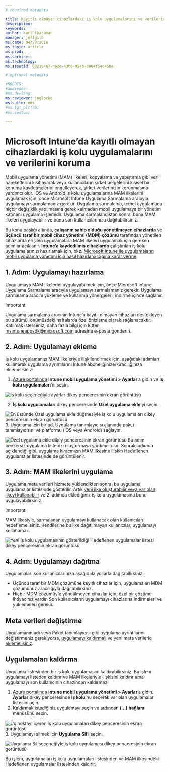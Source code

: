 ```yaml
---
# required metadata

title: Kayıtlı olmayan cihazlardaki iş kolu uygulamalarını ve verilerini koruma | Microsoft Intune
description:
keywords:
author: karthikaraman
manager: jeffgilb
ms.date: 04/28/2016
ms.topic: article
ms.prod:
ms.service:
ms.technology:
ms.assetid: 00219467-a62e-43b6-954b-3084f54c45ba

# optional metadata

#ROBOTS:
#audience:
#ms.devlang:
ms.reviewer: joglocke
ms.suite: ems
#ms.tgt_pltfrm:
#ms.custom:

---
```


# Microsoft Intune’da kayıtlı olmayan cihazlardaki iş kolu uygulamalarını ve verilerini koruma

Mobil uygulama yönetimi (MAM) ilkeleri, kopyalama ve yapıştırma gibi veri hareketlerini kısıtlayarak veya kullanıcıların şirket belgelerini kişisel bir konuma kaydetmelerini engelleyerek, şirket verilerinizin korunmasına yardımcı olur.   iOS ve Android iş kolu uygulamalarına MAM ilkelerini uygulamak için, önce Microsoft Intune Uygulama Sarmalama aracıyla uygulamayı sarmalamanız gerekir.  Uygulama sarmalama, temel uygulamada hiçbir değişiklik yapılmasına gerek kalmadan mobil uygulamaya bir yönetim katmanı uygulama işlemidir.  Uygulama sarmalandıktan sonra, buna MAM ilkeleri uygulayabilir ve bunu son kullanıcılarınıza dağıtabilirsiniz.  

Bu konu başlığı altında, **çalışanın sahip olduğu yönetilmeyen cihazlarda** ve **üçüncü taraf bir mobil cihaz yönetimi (MDM) çözümü** tarafından yönetilen cihazlarda erişilen uygulamalara MAM ilkeleri uygulamak için gereken adımlar açıklanır.  **Intune’a kaydedilmiş cihazlarda** çalıştırılan iş kolu uygulamalarınızı hazırlamak için, bkz. [Microsoft Intune ile uygulamaların mobil uygulama yönetimi için nasıl hazırlanacağına karar verme](decide-how-to-prepare-apps-for-mobile-application-management-with-microsoft-intune.md).
##  1. Adım: Uygulamayı hazırlama
Uygulamaya MAM ilkelerini uygulayabilmek için, önce Microsoft Intune Uygulama Sarmalama aracıyla uygulamayı sarmalamanız gerekir.  Uygulama sarmalama aracını yükleme ve kullanma yönergeleri, indirme içinde sağlanır.  
>[!IMPORTANT]  
>Uygulama sarmalama aracının Intune’a kayıtlı olmayan cihazları destekleyen bu sürümü, önümüzdeki haftalarda özel önizleme olarak sağlanacaktır. Katılmak isterseniz, daha fazla bilgi için lütfen msintuneappsdk@microsoft.com adresine e-posta gönderin.

## 2. Adım: Uygulamayı ekleme

İş kolu uygulamanızı MAM ilkeleriyle ilişkilendirmek için, aşağıdaki adımları kullanarak uygulama ayrıntılarını Intune aboneliğinize/kiracılığınıza eklemelisiniz:

1. [Azure portalında](https://portal.azure.com/) **Intune mobil uygulama yönetimi > Ayarlar**’a gidin ve **İş kolu uygulamaları**’nı seçin.

  ![İş kolu seçeneğiyle ayarlar dikey penceresinin ekran görüntüsü](../media/mam-azure-portal-lob-on-settings.png)

2. **İş kolu uygulamaları** dikey penceresinde **Özel uygulama ekle**’yi seçin.

  ![En üstünde Özel uygulama ekle düğmesiyle iş kolu uygulamaları dikey penceresinin ekran görüntüsü](../media/mam-azure-portal-add-lob-app-action.png)
3.  Uygulama için bir ad, Uygulama tanımlayıcısı alanında paket tanımlayıcısını ve platformu (iOS veya Android) sağlayın.

  ![Özel uygulama ekle dikey penceresinin ekran görüntüsü ](../media/mam-azure-portal-add-app-details.png) Bu adım benzersiz uygulama listenizi oluşturmaya yardımcı olur.  Sonraki adımda açıklandığı gibi, uygulama kiracınızın MAM ilkesine ilişkin Hedeflenen uygulamalar listesinde de görüntülenir.

## 3. Adım: MAM ilkelerini uygulama
Uygulama meta verileri hizmete yüklendikten sonra, bu uygulama uygulamalar listesinde gösterilir.  Artık [yeni ilke oluşturabilir veya var olan ilkeyi kullanabilir](create-and-deploy-mobile-app-management-policies-with-microsoft-intune.md) ve 2. adımda eklediğiniz iş kolu uygulamasına bunu uygulayabilirsiniz.

>[!IMPORTANT]
>MAM ilkesiyle, sarmalanan uygulamayı kullanacak olan kullanıcıları hedeflemelisiniz.  Kendilerine bu ilke dağıtılmayan kullanıcılar, uygulamayı kullanamaz.


  ![Yeni iş kolu uygulamasının gösterildiği Hedeflenen uygulamalar listesi dikey penceresinin ekran görüntüsü](../media/mam-azure-portal-lob-on-targeted-app-list.png)
## 4. Adım: Uygulamayı dağıtma
Uygulamaları son kullanıcılarınıza aşağıdaki yollarla dağıtabilirsiniz:
* Üçüncü taraf bir MDM çözümüne kayıtlı cihazlar için, uygulamaları MDM çözümünüz aracılığıyla dağıtabilirsiniz.
* Hiçbir MDM çözümüyle yönetilmeyen cihazlar için, özel bir çözüme ihtiyacınız vardır. Son kullanıcıların uygulamayı cihazlarına indirmeleri ve yüklemeleri gerekir.

## Meta verileri değiştirme
Uygulamanın adı veya Paket tanımlayıcısı gibi uygulama ayrıntılarını değiştirmeniz gerekiyorsa, [uygulamayı kaldırmalı](#remove-apps) ve yeni meta verilerle [eklemelisiniz](#add-the-app).

##  Uygulamaları kaldırma
Uygulama listesinden bir iş kolu uygulamasını kaldırabilirsiniz.  Bu işlem uygulamayı listeden kaldırır ve MAM ilkeleriyle ilişkisini kaldırır ama uygulamayı son kullanıcının cihazından kaldırmaz.  

1.  [Azure portalında](https://portal.azure.com/) **Intune mobil uygulama yönetimi > Ayarlar**’a gidin.  **Ayarlar** dikey penceresinde **İş kolu**’nu seçerek var olan uygulamalar listesini açın.  
2.  Kaldırmak istediğiniz uygulamayı seçin ve ardından **(…) bağlam** menüsünü seçin.

  ![Üç noktayı içeren iş kolu uygulamaları dikey penceresinin ekran görüntüsü](../media/mam-azure-portal-lob-context-menu.png)
3.  Uygulamayı silmek için **Uygulama Sil**’i seçin.

  ![Uygulama Sil seçeneğiyle iş kolu uygulaması dikey penceresinin ekran görüntüsü](../media/mam-azure-portal-delete-app.png)

  Bu işlem, uygulamaları iş kolu uygulamaları listesinden ve MAM ilkesindeki Hedeflenen uygulamalar listesinden kaldırır.


<!--HONumber=Jun16_HO2-->


